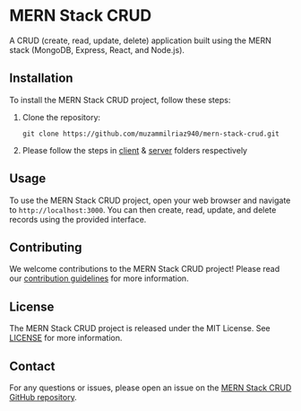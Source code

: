 MERN Stack CRUD
===============

A CRUD (create, read, update, delete) application built using the MERN stack (MongoDB, Express, React, and Node.js).

Installation
------------

To install the MERN Stack CRUD project, follow these steps:

1.  Clone the repository:

    ``git clone https://github.com/muzammilriaz940/mern-stack-crud.git``

2. Please follow the steps in [client](https://github.com/muzammilriaz940/mern-stack-crud/tree/main/client) & [server](https://github.com/muzammilriaz940/mern-stack-crud/tree/main/server) folders respectively
    

Usage
-----

To use the MERN Stack CRUD project, open your web browser and navigate to `http://localhost:3000`. You can then create, read, update, and delete records using the provided interface.

Contributing
------------

We welcome contributions to the MERN Stack CRUD project! Please read our [contribution guidelines](CONTRIBUTING.md) for more information.

License
-------

The MERN Stack CRUD project is released under the MIT License. See [LICENSE](LICENSE) for more information.

Contact
-------

For any questions or issues, please open an issue on the [MERN Stack CRUD GitHub repository](https://github.com/muzammilriaz940/mern-stack-crud).
